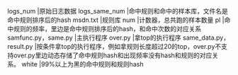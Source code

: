 logs_num					|原始日志数据
logs_same_num					|命中规则和命中的样本库，文件名是命中规则排序后的hash
msdn.txt					|规则库
num						|计数器，总共跑的样本数量
pl						|命中规则的频率，里边是命中规则排序后的hash，和命中次数的对应关系
samfunc.py，same.py		 	       |主执行程序
over.py						|拿top的执行程序
same_data.py，result.py			       |按条件拿top的执行程序，例如拿规则长度超过20的top，over.py不支持over.py里边动态存储了命中规则hash和出现频率没有hash和规则的对应关系。
white						|99%以上为黑的命中规则和规则hash
